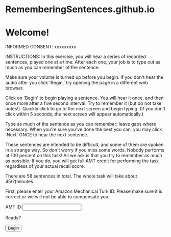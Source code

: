 RememberingSentences.github.io
==============================
<html><body>

<form id="form" action="https://docs.google.com/forms/d/1hMIa1eWAsWmNKNUJ9zXOxFT1DfqGKZn3yMd9nz_wW5U/formResponse" method="POST"></form>

<div id="page">
  <h1>Welcome!</h1>
  <div class="instructions" id="instructions">
    <p>INFORMED CONSENT: xxxxxxxxx </p><p>

INSTRUCTIONS:
In this exercise, you will hear a series of recorded sentences, played one at a time. After each one, your job is to type out as much as you can remember of the sentence.</p><p>

Make sure your volume is turned up before you begin.  If you don't hear the audio after you click 'Begin,' try opening the page in a different web browser. </p><p>

Click on 'Begin' to begin playing a sentence. You will hear it once, and then once more after a five second interval. Try to remember it (but do not take notes!).  Quickly click to go to the next screen and begin typing. (If you don't click within 5 seconds, the next screen will appear automatically.) </p><p>

Type as much of the sentence as you can remember; leave gaps where necessary. When you're sure you've done the best you can, you may click 'Next' ONCE to hear the next sentence.</p><p>

These sentences are intended to be difficult, and some of them are spoken in a strange way. So don't worry if you miss some words. Nobody performs at 100 percent on this task!  All we ask is that you try to remember as much as possible. If you do, you will get full AMT credit for performing the task regardless of your actual recall score.</p><p>
 
There are 58 sentences in total. The whole task will take about 45(?)minutes.</p><p>

First, please enter your Amazon Mechanical Turk ID. Please make sure it is correct or we will not be able to compensate you:
</p><p>
<label>AMT ID:</label><input type='text' id='AMTid'></p><p>


Ready? 

  </p>
  <button class="instructions" id="ready">Begin</button>
  </div>


</div>

<script src="jquery.2.1.0.js"></script>

<script>

var prefix = "http://s3.amazonaws.com/center_embedded_sentences/"
sources = [ {"audioSource": prefix+"1_Nora_Filler_1_reporter.wav",    "name": "entry.1797156307"}
           ,{"audioSource": prefix+"2_Nora_Filler_2_Peter.wav",       "name": "entry.781356652"}
           ,{"audioSource": prefix+"3_Nora_Filler_3A_Pilot.wav",      "name": "entry.2081559175"}
           ,{"audioSource": prefix+"4_Nora_Filler_4_concert.wav",     "name": "entry.1465695522"}
           ,{"audioSource": prefix+"5_Nora_Filler_5A_markets.wav",    "name": "entry.1572050354"}
           ,{"audioSource": prefix+"6_Nora_Filler_6_Bennie.wav",      "name": "entry.1772113026"}
           ,{"audioSource": prefix+"7_Nora_apples_ENC.wav",           "name": "entry.1271352997"}
           ,{"audioSource": prefix+"8_Nora_Filler_7_manuscript.wav",  "name": "entry.1303848164"}
           ,{"audioSource": prefix+"9_Nora_Filler_8_Fran.wav",        "name": "entry.1936261050"}
           ,{"audioSource": prefix+"10_Nora_cop_NPDisc.wav",          "name": "entry.1737735266"}
           ,{"audioSource": prefix+"11_Nora_Filler_9_monkey.wav",     "name": "entry.1409456649"}
           ,{"audioSource": prefix+"12_Nora_Filler_10_scouts.wav",    "name": "entry.763299335"}
           ,{"audioSource": prefix+"13_Nora_icecream_VP_DISC_2.wav",  "name": "entry.907169968"}
           ,{"audioSource": prefix+"14_Nora_Filler_11A_lions.wav",    "name": "entry.338608066"}
           ,{"audioSource": prefix+"15_Nora_fitness_ENC.wav",         "name": "entry.419430108"}
           ,{"audioSource": prefix+"16_Nora_Filler_12_meltdown.wav",  "name": "entry.1519950506"}
           ,{"audioSource": prefix+"17_Nora_Filler_13A_tests.wav",    "name": "entry.1857044394"}
           ,{"audioSource": prefix+"18_Nora_cat_NP_DISC.wav",         "name": "entry.1065654073"}
           ,{"audioSource": prefix+"19_Nora_Filler_14_chairman.wav",  "name": "entry.1084051716"}
           ,{"audioSource": prefix+"20_Nora_Filler_15_telescope.wav", "name": "entry.117463539"}
           ,{"audioSource": prefix+"21_Nora_poets2_VP_DISC_2.wav",    "name": "entry.1507046308"}
           ,{"audioSource": prefix+"22_Nora_Filler_16A_sprint.wav",   "name": "entry.1358173999"}
           ,{"audioSource": prefix+"23_Nora_Filler_17_reality.wav",   "name": "entry.911221271"}
           ,{"audioSource": prefix+"24_Nora_dish_ENC.wav",            "name": "entry.2023078511"}
           ,{"audioSource": prefix+"25_Nora_Filler_18A_bridge.wav",   "name": "entry.959136707"}
           ,{"audioSource": prefix+"26_Nora_tea_NPDisc.wav",          "name": "entry.506659438"}
           ,{"audioSource": prefix+"27_Nora_Filler_19_carpenter.wav", "name": "entry.455336529"}
           ,{"audioSource": prefix+"28_Nora_Filler_20_nanny.wav",     "name": "entry.764214279"}
           ,{"audioSource": prefix+"29_Nora_Filler_21_birthday.wav",  "name": "entry.1391488432"}
           ,{"audioSource": prefix+"30_Nora_gloves_VP_DISC_2.wav",    "name": "entry.840871287"}
           ,{"audioSource": prefix+"31_Nora_Filler_22A_bathtub.wav",  "name": "entry.2068797846"}
           ,{"audioSource": prefix+"32_Nora_Filler_23_umbrella.wav",  "name": "entry.1056931940"}
           ,{"audioSource": prefix+"33_Nora_game_ENC.wav",            "name": "entry.948320674"}
           ,{"audioSource": prefix+"34_Nora_Filler_24_professor.wav", "name": "entry.2060716011"}
           ,{"audioSource": prefix+"35_Nora_Filler_25_carlos.wav",    "name": "entry.2087940948"}
           ,{"audioSource": prefix+"36_Nora_ranger_NPDisc.wav",       "name": "entry.485583650"}
           ,{"audioSource": prefix+"37_Nora_Filler_26_Potter.wav",    "name": "entry.731248607"}
           ,{"audioSource": prefix+"38_Nora_mailbox_VP_DISC_2.wav",   "name": "entry.580886805"}
           ,{"audioSource": prefix+"39_Nora_Filler_27A_barbara.wav",  "name": "entry.1593135691"}
           ,{"audioSource": prefix+"40_Nora_Filler_28_artist.wav",    "name": "entry.23884217"}
           ,{"audioSource": prefix+"41_Nora_flight_ENC.wav",          "name": "entry.1561778615"}
           ,{"audioSource": prefix+"42_Nora_Filler_30_piggybank.wav", "name": "entry.1482902977"}
           ,{"audioSource": prefix+"43_Nora_Filler_38_seniorHome.wav","name": "entry.1998768659"}
           ,{"audioSource": prefix+"44_Nora_kids_NP_DISC.wav",        "name": "entry.1377899956"}
           ,{"audioSource": prefix+"45_Nora_Filler_31_chamomile.wav", "name": "entry.837546918"}
           ,{"audioSource": prefix+"46_Nora_Filler_34_poodle.wav",    "name": "entry.1523142405"}
           ,{"audioSource": prefix+"47_Nora_clinic_VP_DISC_2.wav",    "name": "entry.1708106695"}
           ,{"audioSource": prefix+"48_Nora_Filler_35A_bike.wav",     "name": "entry.1277233686"}
           ,{"audioSource": prefix+"49_Nora_Filler_36_seamstress.wav","name": "entry.1038758873"}
           ,{"audioSource": prefix+"50_Nora_condo_ENC.wav",           "name": "entry.1889592174"}
           ,{"audioSource": prefix+"51_Nora_Filler_37_viewers.wav",   "name": "entry.1900699696"}
           ,{"audioSource": prefix+"52_Nora_Filler_29_ransom.wav",    "name": "entry.1803191661"}
           ,{"audioSource": prefix+"53_Nora_pipes_NPDisc.wav",        "name": "entry.1566339712"}
           ,{"audioSource": prefix+"54_Nora_Filler_39_teenagers.wav", "name": "entry.879377898"}
           ,{"audioSource": prefix+"55_Nora_Filler_40_interview.wav", "name": "entry.175359123"}
           ,{"audioSource": prefix+"56_Nora_widow_VP_DISC_2.wav",     "name": "entry.320643011"}
           ,{"audioSource": prefix+"57_Nora_Filler_41_explorers.wav", "name": "entry.747791439"}
           ,{"audioSource": prefix+"58_Nora_Filler_42_closet.wav",    "name": "entry.1911648434"}
          ];
  
  var AMTidField = "<input type='hidden' value='' name='entry.1153672825"
  $("form").append(AMTidField);
  

for(i = 0; i<sources.length; i++){
  var name = sources[i]["name"]
  var input_string = "<input type='hidden' value='' name='"+name+"'>"
  $("#form").append(input_string);
}



var timer;
var masterIndex = 0;


play = function(){
  $("#page").html(audiohtml);
}

setToAudio = function() {
  setTimeout(function() {
  audioSource = sources[masterIndex]["audioSource"];
  audiohtml = "<audio src='"+audioSource+"' autoplay id='sound'></audio><button id='done'>Ready to type!</button>";

  play();

  timer = setTimeout(setToInput, 20000);
  $("#done").on("click", function(){
    clearTimeout(timer);
    setToInput();
  });

  }, 1000);

  
}

setToInput = function(inputname) {
    formhtml = "<label>Type as much as you can remember of the sentence.</label><input type='text' id='response'><button id='next'>Next</button>";
    $("#page").html(formhtml);
    console.log("called setToInput");
    
    record = function() {
      name = sources[masterIndex]["name"];
        response = $("#response").val();
        hidden_input = $("input[name='"+name+"']");
        hidden_input.val(response);
        masterIndex+=1;
        setToAudio();
        console.log(masterIndex);

    }
    record_final = function() {
        name = sources[masterIndex]["name"];
        response = $("#response").val();
        hidden_input = $("input[name='"+name+"']");
        hidden_input.val(response);
        console.log(masterIndex);
        $("#form").submit();
      }
    
      if(masterIndex<57) {
        recordtimer = setTimeout(function() { record(); }, 120000);
        $("#next").on("click", function(){
          clearTimeout(recordtimer);
          record();
          })};
        
      if(masterIndex == 57) {
          formhtml = "<label>Type as much as you can remember of the sentence.</label><input type='text' id='response'><button id='next'>Task complete!</button>";
          $("#page").html(formhtml);
          recordtimer = setTimeout(function() { record_final(); }, 120000);
          $("#next").on("click", function(){
          clearTimeout(recordtimer);
          record_final();
          })};

}


$("#ready").on("click", function(){AMTid = $("#AMTid").val();
  hidden_ID = $("input[name='entry.1153672825']");
  console.log(hidden_ID);
  hidden_ID.val(AMTid);
  console.log(AMTid);
  setToAudio();


});

</script>
</body>
</html>

